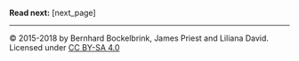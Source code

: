 

**Read next:** [next_page]

---

© 2015-2018 by Bernhard Bockelbrink, James Priest and Liliana David. Licensed under [CC BY-SA 4.0](/license/)
